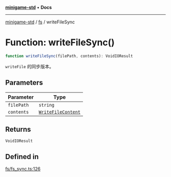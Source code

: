 [**minigame-std**](../../../README.md) • **Docs**

***

[minigame-std](../../../README.md) / [fs](../README.md) / writeFileSync

# Function: writeFileSync()

```ts
function writeFileSync(filePath, contents): VoidIOResult
```

`writeFile` 的同步版本。

## Parameters

| Parameter | Type |
| ------ | ------ |
| `filePath` | `string` |
| `contents` | [`WriteFileContent`](../type-aliases/WriteFileContent.md) |

## Returns

`VoidIOResult`

## Defined in

[fs/fs\_sync.ts:126](https://github.com/JiangJie/minigame-std/blob/e98ab0af7ad78dc07fcec865ee164ff1e7efe9cf/src/std/fs/fs_sync.ts#L126)
